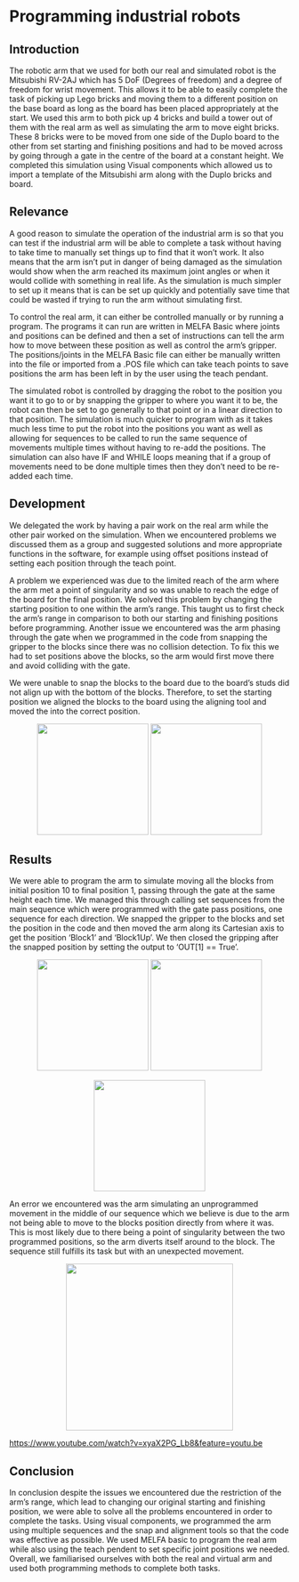 # Programming industrial robots  

## Introduction  

The robotic arm that we used for both our real and simulated robot is the Mitsubishi RV-2AJ which has 5 DoF (Degrees of freedom) and a degree of freedom for wrist movement. This allows it to be able to easily complete the task of picking up Lego bricks and moving them to a different position on the base board as long as the board has been placed appropriately at the start. We used this arm to both pick up 4 bricks and build a tower out of them with the real arm as well as simulating the arm to move eight bricks. These 8 bricks were to be moved from one side of the Duplo board to the other from set starting and finishing positions and had to be moved across by going through a gate in the centre of the board at a constant height. We completed this simulation using Visual components which allowed us to import a template of the Mitsubishi arm along with the Duplo bricks and board.  

## Relevance  

A good reason to simulate the operation of the industrial arm is so that you can test if the industrial arm will be able to complete a task without having to take time to manually set things up to find that it won’t work. It also means that the arm isn’t put in danger of being damaged as the simulation would show when the arm reached its maximum joint angles or when it would collide with something in real life. As the simulation is much simpler to set up it means that is can be set up quickly and potentially save time that could be wasted if trying to run the arm without simulating first.  

To control the real arm, it can either be controlled manually or by running a program. The programs it can run are written in MELFA Basic where joints and positions can be defined and then a set of instructions can tell the arm how to move between these position as well as control the arm’s gripper. The positions/joints in the MELFA Basic file can either be manually written into the file or imported from a .POS file which can take teach points to save positions the arm has been left in by the user using the teach pendant.  

The simulated robot is controlled by dragging the robot to the position you want it to go to or by snapping the gripper to where you want it to be, the robot can then be set to go generally to that point or in a linear direction to that position. The simulation is much quicker to program with as it takes much less time to put the robot into the positions you want as well as allowing for sequences to be called to run the same sequence of movements multiple times without having to re-add the positions. The simulation can also have IF and WHILE loops meaning that if a group of movements need to be done multiple times then they don’t need to be re-added each time.  

## Development  

We delegated the work by having a pair work on the real arm while the other pair worked on the simulation. When we encountered problems we discussed them as a group and suggested solutions and more appropriate functions in the software, for example using offset positions instead of setting each position through the teach point.  

A problem we experienced was due to the limited reach of the arm where the arm met a point of singularity and so was unable to reach the edge of the board for the final position. We solved this problem by changing the starting position to one within the arm’s range. This taught us to first check the arm’s range in comparison to both our starting and finishing positions before programming. Another issue we encountered was the arm phasing through the gate when we programmed in the code from snapping the gripper to the blocks since there was no collision detection. To fix this we had to set positions above the blocks, so the arm would first move there and avoid colliding with the gate.  

We were unable to snap the blocks to the board due to the board’s studs did not align up with the bottom of the blocks. Therefore, to set the starting position we aligned the blocks to the board using the aligning tool and moved the into the correct position.  

<p align="center">
<img src="https://user-images.githubusercontent.com/32440660/40085523-acf4d702-5892-11e8-87fd-36319d3a04fd.png" height="200"/> <img src="https://user-images.githubusercontent.com/32440660/40085952-38bb41ee-5894-11e8-89cc-482f7b49b678.JPG" height="200"/>
</p>




## Results  

We were able to program the arm to simulate moving all the blocks from initial position 10 to final position 1, passing through the gate at the same height each time. We managed this through calling set sequences from the main sequence which were programmed with the gate pass positions, one sequence for each direction. We snapped the gripper to the blocks and set the position in the code and then moved the arm along its Cartesian axis to get the position ‘Block1’ and ‘Block1Up’. We then closed the gripping after the snapped position by setting the output to ‘OUT[1] == True’.  

<p align="center">
<img src="https://user-images.githubusercontent.com/32440660/40086144-0a77d936-5895-11e8-9160-f53d02a27fa1.JPG" height="200"/> <img src="https://user-images.githubusercontent.com/32440660/40086191-354756b4-5895-11e8-9cc8-1c33a8308c9e.JPG" height="200"/>
</p>
<p align="center">
<img src="https://user-images.githubusercontent.com/32440660/40086243-7a5e2962-5895-11e8-89cd-5cd645036fa9.JPG" height="200"/>
</p>   

An error we encountered was the arm simulating an unprogrammed movement in the middle of our sequence which we believe is due to the arm not being able to move to the blocks position directly from where it was. This is most likely due to there being a point of singularity between the two programmed positions, so the arm diverts itself around to the block. The sequence still fulfills its task but with an unexpected movement.  

<p align="center">
<img src="https://user-images.githubusercontent.com/32440660/40086347-ee4b693e-5895-11e8-8587-4edcefe06fcf.gif" height="300"/>
</p>  

https://www.youtube.com/watch?v=xyaX2PG_Lb8&feature=youtu.be  

## Conclusion  

In conclusion despite the issues we encountered due the restriction of the arm’s range, which lead to changing our original starting and finishing position, we were able to solve all the problems encountered in order to complete the tasks. Using visual components, we programmed the arm using multiple sequences and the snap and alignment tools so that the code was effective as possible. We used MELFA basic to program the real arm while also using the teach pendent to set specific joint positions we needed. Overall, we familiarised ourselves with both the real and virtual arm and used both programming methods to complete both tasks.  

